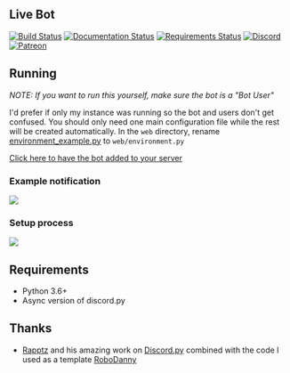 ## Live Bot
[![Build Status](https://travis-ci.org/bsquidwrd/Live-Bot.svg?branch=master)](https://travis-ci.org/bsquidwrd/Live-Bot) [![Documentation Status](https://readthedocs.org/projects/live-bot/badge/?version=latest)](http://live-bot.readthedocs.io/en/latest/?badge=latest) [![Requirements Status](https://requires.io/github/bsquidwrd/Live-Bot/requirements.svg?branch=master)](https://requires.io/github/bsquidwrd/Live-Bot/requirements/?branch=master) [![Discord](https://discordapp.com/api/guilds/350337137079746581/widget.png?style=shield)](https://discord.gg/zXkb4JP) [![Patreon](https://img.shields.io/badge/Patreon-Support-f96854.svg)](https://patreon.com/bsquidwrd)


## Running
_NOTE: If you want to run this yourself, make sure the bot is a "Bot User"_

I'd prefer if only my instance was running so the bot and users don't get confused. You should only need one main configuration file while the rest will be created automatically. In the `web` directory, rename [environment_example.py](web/environment_example.py) to `web/environment.py`

[Click here to have the bot added to your server](https://discordapp.com/oauth2/authorize?client_id=334870738257444865&scope=bot&permissions=519248)

### Example notification
<img src="https://i.imgur.com/n2RXb1E.png" />

### Setup process
<img src="https://i.imgur.com/3zjjOnQ.gif" />


## Requirements
- Python 3.6+
- Async version of discord.py

## Thanks
- [Rapptz](https://github.com/Rapptz) and his amazing work on [Discord.py](https://github.com/Rapptz/discord.py/tree/rewrite) combined with the code I used as a template [RoboDanny](https://github.com/Rapptz/RoboDanny/tree/rewrite)
